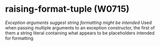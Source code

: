 # raising-format-tuple (W0715)
*Exception arguments suggest string formatting might be intended* Used
when passing multiple arguments to an exception constructor, the first
of them a string literal containing what appears to be placeholders
intended for formatting


